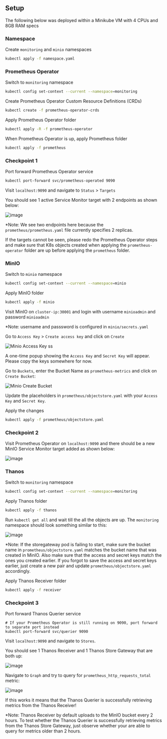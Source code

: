 ## Setup
The following below was deployed within a Minikube VM with 4 CPUs and 8GB RAM specs

### Namespace
Create `monitoring` and `minio` namespaces
```zsh
kubectl apply -f namespace.yaml
```

### Prometheus Operator

Switch to `monitoring` namespace
```zsh
kubectl config set-context --current --namespace=monitoring
```

Create Prometheus Operator Custom Resource Definitions (CRDs)
```zsh
kubectl create -f prometheus-operator-crds
```

Apply Prometheus Operator folder
```zsh
kubectl apply -R -f prometheus-operator
```

When Prometheus Operator is up, apply Prometheus folder
```zsh
kubectl apply -f prometheus
```

### Checkpoint 1

Port forward Prometheus Operator service
```zsh
kubectl port-forward svc/prometheus-operated 9090
```
Visit `localhost:9090` and navigate to `Status` > `Targets`

You should see 1 active Service Monitor target with 2 endpoints as shown below:

![image](https://github.com/Niflnir/k8s-cloud-fyp/assets/70419463/517ba104-b4e0-4cdb-bdd4-abb75422a32d)

*Note: We see two endpoints here because the `prometheus/prometheus.yaml` file currently specifies 2 replicas.

If the targets cannot be seen, please redo the Prometheus Operator steps and make sure that K8s objects created when applying the `prometheus-operator` folder are up before applying the `prometheus` folder.

### MinIO
Switch to `minio` namespace
```zsh
kubectl config set-context --current --namespace=minio
```

Apply MinIO folder
```zsh
kubectl apply -f minio
```

Visit MinIO on `cluster-ip:30001` and login with username `minioadmin` and password `minioadmin`

*Note: username and passsword is configured in `minio/secrets.yaml`

Go to `Access Key` > `Create access key` and click on `Create`

![Minio Access Key ss](https://github.com/Niflnir/k8s-cloud-fyp/assets/70419463/aa99f105-0a55-48ce-9b86-617edfe07a77)

A one-time popup showing the `Access Key` and `Secret Key` will appear. Please copy the keys somewhere for now.

Go to `Buckets`, enter the Bucket Name as `prometheus-metrics` and click on `Create Bucket`:

![Minio Create Bucket](https://github.com/Niflnir/k8s-cloud-fyp/assets/70419463/44c7cedb-74ca-47f1-9c00-6389a07e48f3)

Update the placeholders in `prometheus/objectstore.yaml` with your `Access Key` and `Secret Key`. 

Apply the changes

```zsh
kubectl apply -f prometheus/objectstore.yaml
```

### Checkpoint 2 

Visit Prometheus Operator on `localhost:9090` and there should be a new MinIO Service Monitor target added as shown below:

![image](https://github.com/Niflnir/k8s-cloud-fyp/assets/70419463/e4bf52fe-b8d0-43cf-930f-227c4b484409)

### Thanos

Switch to `monitoring` namespace
```zsh
kubectl config set-context --current --namespace=monitoring
```

Apply Thanos folder

```zsh
kubectl apply -f thanos
```

Run `kubectl get all` and wait till the all the objects are up. The `monitoring` namespace should look something similar to this:

![image](https://github.com/Niflnir/k8s-cloud-fyp/assets/70419463/50a15f07-1af4-47cb-966b-b6f696671601)

*Note: If the storegateway pod is failing to start, make sure the bucket name in `prometheus/objectstore.yaml` matches the bucket name that was created in MinIO. Also make sure that the access and secret keys match the ones you created earlier. If you forgot to save the access and secret keys earlier, just create a new pair and update `prometheus/objectstore.yaml` accordingly.

Apply Thanos Receiver folder

```zsh
kubectl apply -f receiver
```

### Checkpoint 3

Port forward Thanos Querier service
```
# If your Prometheus Operator is still running on 9090, port forward to separate port instead
kubectl port-forward svc/querier 9090
```

Visit `localhost:9090` and navigate to `Stores`. 

You should see 1 Thanos Receiver and 1 Thanos Store Gateway that are both up:

![image](https://github.com/Niflnir/k8s-cloud-fyp/assets/70419463/080b8807-9c18-4da9-bbb5-5a0934722b22)

Navigate to `Graph` and try to query for `prometheus_http_requests_total` metric:

![image](https://github.com/Niflnir/k8s-cloud-fyp/assets/70419463/f5848ab8-329a-44aa-9c30-a9660d8ee80f)

If this works it means that the Thanos Querier is successfully retrieving metrics from the Thanos Receiver! 

*Note: Thanos Receiver by default uploads to the MinIO bucket every 2 hours. To test whether the Thanos Querier is successfully retrieving metrics from the Thanos Store Gateway, just observe whether your are able to query for metrics older than 2 hours.

